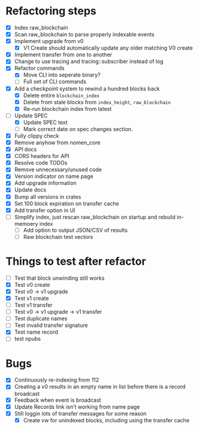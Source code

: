 # Refactoring steps

- [x] Index raw_blockchain
- [x] Scan raw_blockchain to parse properly indexable events
- [x] Implement upgrade from v0
  - [x] V1 Create should automatically update any older matching V0 create
- [x] Implement transfer from one to another
- [x] Change to use tracing and tracing::subscriber instead of log
- [x] Refactor commands
  - [x] Move CLI into seperate binary?
  - [ ] Full set of CLI commands
- [x] Add a checkpoint system to rewind a hundred blocks back
  - [x] Delete entire `blockchain_index`
  - [x] Delete from stale blocks from `index_height`, `raw_blockchain`
  - [x] Re-run blockchain index from latest
- [ ] Update SPEC
  - [x] Update SPEC text
  - [ ] Mark correct date on spec changes section.
- [x] Fully clippy check
- [x] Remove anyhow from nomen_core
- [x] API docs
- [x] CORS headers for API
- [x] Resolve code TODOs
- [x] Remove unnecessary/unused code
- [x] Version indicator on name page
- [x] Add upgrade information
- [x] Update docs
- [x] Bump all versions in crates
- [x] Set 100 block expiration on transfer cache
- [x] Add transfer option in UI
- [ ] Simplify index, just rescan raw_blockchain on startup and rebuild in-memoery index
  - [ ] Add option to output JSON/CSV of results
  - [ ] Raw blockchain test vectors

# Things to test after refactor

- [ ] Test that block unwinding still works
- [x] Test v0 create
- [x] Test v0 -> v1 upgrade
- [x] Test v1 create
- [ ] Test v1 transfer
- [ ] Test v0 -> v1 upgrade -> v1 transfer
- [ ] Test duplicate names
- [ ] Test invalid transfer signature
- [x] Test name record
- [ ] test npubs

# Bugs

- [x] Continuously re-indexing from 112
- [x] Creating a v0 results in an empty name in list before there is a record broadcast
- [x] Feedback when event is broadcast
- [x] Update Records link isn't working from name page
- [x] Still loggin lots of transfer messages for some reason
  - [x] Create vw for unindexed blocks, including using the transfer cache